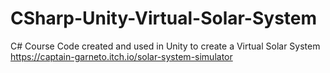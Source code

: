 # CSharp-Unity-Virtual-Solar-System

C# Course Code created and used in Unity to create a Virtual Solar System
https://captain-garneto.itch.io/solar-system-simulator
